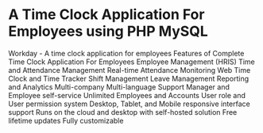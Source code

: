 # A Time Clock Application For Employees using PHP MySQL
Workday - A time clock application for employees
Features of Complete Time Clock Application For Employees
Employee Management (HRIS)
Time and Attendance Management
Real-time Attendance Monitoring
Web Time Clock and Time Tracker
Shift Management
Leave Management
Reporting and Analytics
Multi-company
Multi-language Support
Manager and Employee self-service
Unlimited Employees and Accounts
User role and User permission system
Desktop, Tablet, and Mobile responsive interface support
Runs on the cloud and desktop with self-hosted solution
Free lifetime updates
Fully customizable
